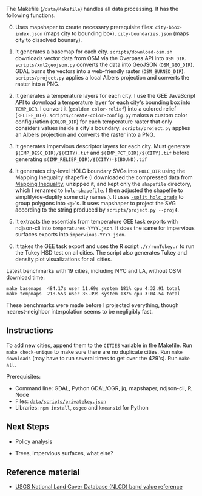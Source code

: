 The Makefile (`/data/Makefile`) handles all data processing. It has the following functions.

0. Uses mapshaper to create necessary prerequisite files: `city-bbox-index.json` (maps city to bounding box), `city-boundaries.json` (maps city to dissolved bounary).

1. It generates a basemap for each city. `scripts/download-osm.sh` downloads vector data from OSM via the Overpass API into `OSM_DIR`. `scripts/xml2geojson.py` converts the data into GeoJSON (`OSM_GEO_DIR`). GDAL burns the vectors into a web-friendly raster (`OSM_BURNED_DIR`). `scripts/project.py` applies a local Albers projection and converts the raster into a PNG.

2. It generates a temperature layers for each city. I use the GEE JavaScript API to download a temperature layer for each city's bounding box into `TEMP_DIR`. I convert it (`gdaldem color-relief`) into a colored relief (`RELIEF_DIR`). `scripts/create-color-config.py` makes a custom color configuration (`COLOR_DIR`) for each temperature raster that only considers values inside a city's boundary. `scripts/project.py` applies an Albers projection and converts the raster into a PNG.

3. It generates impervious descriptor layers for each city. Must generate `$(IMP_DESC_DIR)/$(CITY).tif` and `$(IMP_PCT_DIR)/$(CITY).tif` before generating `$(IMP_RELIEF_DIR)/$(CITY)-$(BOUND).tif`

4. It generates city-level HOLC boundary SVGs into `HOLC_DIR` using the Mapping Inequality shapefile (I downloaded the compressed data from [Mapping Inequality](https://dsl.richmond.edu/panorama/redlining/#loc=11/40.809/-74.187&˜city=manhattan-ny&area=D3&text=intro), unzipped it, and kept only the `shapefile` directory, which I renamed to `holc-shapefile`. I then adjusted the shapefile to simplify/de-duplify some city names.). It uses [`-split holc_grade`](https://github.com/mbloch/mapshaper/wiki/Command-Reference#-split) to group polygons into `<g>`'s. It uses mapshaper to project the SVG according to the string produced by `scripts/project.py --proj4`.

5. It extracts the essentials from temperature GEE task exports with ndjson-cli into `temperatures-YYYY.json`. It does the same for impervious surfaces exports into `impervious-YYYY.json`.

6. It takes the GEE task export and uses the R script `./r/runTukey.r` to run the Tukey HSD test on all cities. The script also generates Tukey and density plot visualizations for all cities.

Latest benchmarks with 19 cities, including NYC and LA, without OSM download time:
```
make basemaps  484.17s user 11.69s system 181% cpu 4:32.91 total
make tempmaps  218.55s user 35.39s system 137% cpu 3:04.54 total
```

These benchmarks were made before I projected everything, though nearest-neighbor interpolation seems to be negligibly fast.

## Instructions

To add new cities, append them to the `CITIES` variable in the Makefile. Run `make check-unique` to make sure there are no duplicate cities. Run `make downloads` (may have to run several times to get over the 429's). Run `make all`.

Prerequisites:
* Command line: GDAL, Python GDAL/OGR, jq, mapshaper, ndjson-cli, R, Node
* Files: [`data/scripts/privatekey.json`](https://developers.google.com/earth-engine/guides/service_account)
* Libraries: `npm install`, `osgeo` and `kmeans1d` for Python

## Next Steps

* Policy analysis

* Trees, impervious surfaces, what else?

## Reference material

* [USGS National Land Cover Database (NLCD) band value reference](https://developers.google.com/earth-engine/datasets/catalog/USGS_NLCD_RELEASES_2016_REL#bands)